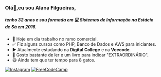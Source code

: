 ### Olá👋,eu sou Alana Filgueiras, 
##### tenho 32 anos e sou formada em :computer: Sistemas de Informação na Estácio de Sá em 2016.

* :pushpin: Hoje em dia trabalho no ramo comercial.
* :white_check_mark: Fiz alguns cursos como PHP, Banco de Dados e AWS para iniciantes.
* :arrow_forward: Atualmente estudando na **Digital College** e na **Veecode**.
* :blue_book: Gosto bastante de ler e um livro para indicar "EXTRAORDINÁRIO".
* 😄 Ainda tem que ter tempo para 8 gatos.

[![Instagram](https://img.shields.io/badge/Instagram-E4405F?style=for-the-badge&logo=instagram&logoColor=white)](https://instagram.com/lanafilgueiras)
[![FreeCodeCamp](https://img.shields.io/badge/Freecodecamp-%23123.svg?&style=for-the-badge&logo=freecodecamp&logoColor=green)](https://www.freecodecamp.org/alanafilgueiras)

